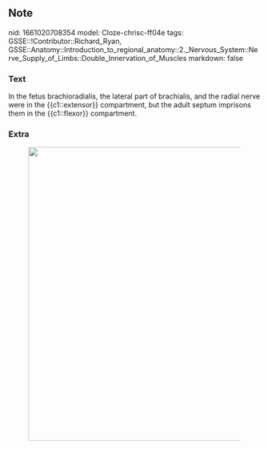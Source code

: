 ## Note
nid: 1661020708354
model: Cloze-chrisc-ff04e
tags: GSSE::!Contributor::Richard_Ryan, GSSE::Anatomy::Introduction_to_regional_anatomy::2._Nervous_System::Nerve_Supply_of_Limbs::Double_Innervation_of_Muscles
markdown: false

### Text
<div class="toggle">
  In the fetus brachioradialis, the lateral part of brachialis, and
  the radial nerve were in the {{c1::extensor}} compartment, but
  the adult septum imprisons them in the {{c1::flexor}}
  compartment.
</div>

### Extra
<figure id="eebc8195-1309-416c-815a-8873d997664d" class="image">
  <a href= 
  "Double%20Innervation%20of%20Muscles%2066bb37901f6046148691e394266b951a/Untitled%202.png">
  <img style="width:586px" src= 
  "cc5c5e61fa08a595f3ec538cea57feaeb4e095a5.png"></a>
</figure>
